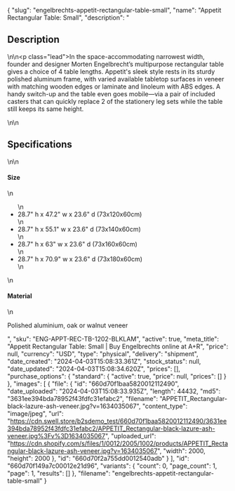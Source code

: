 {
  "slug": "engelbrechts-appetit-rectangular-table-small",
  "name": "Appetit Rectangular Table: Small",
  "description": "<h2>Description</h2>\n<!-- split -->\n<p class=\"lead\">In the space-accommodating narrowest width, founder and designer Morten Engelbrecht’s multipurpose rectangular table gives a choice of 4 table lengths. Appetit's sleek style rests in its sturdy polished aluminum frame, with varied available tabletop surfaces in veneer with matching wooden edges or laminate and linoleum with ABS edges. A handy switch-up and the table even goes mobile—via a pair of included casters that can quickly replace 2 of the stationery leg sets while the table still keeps its same height. </p>\n<!-- split -->\n<h2>Specifications</h2>\n<!-- split -->\n<h4>Size</h4>\n<ul>\n<li>28.7\" h x 47.2\" w x 23.6\" d (73x120x60cm)</li>\n<li>28.7\" h x 55.1\" w x 23.6\" d (73x140x60cm)</li>\n<li>28.7\" h x 63\" w x 23.6\" d (73x160x60cm)</li>\n<li>28.7\" h x 70.9\" w x 23.6\" d (73x180x60cm)</li>\n</ul>\n<h4>Material</h4>\n<p>Polished aluminium, oak or walnut veneer</p>",
  "sku": "ENG-APPT-REC-TB-1202-BLKLAM",
  "active": true,
  "meta_title": "Appetit Rectangular Table: Small | Buy Engelbrechts online at A+R",
  "price": null,
  "currency": "USD",
  "type": "physical",
  "delivery": "shipment",
  "date_created": "2024-04-03T15:08:33.361Z",
  "stock_status": null,
  "date_updated": "2024-04-03T15:08:34.620Z",
  "prices": [],
  "purchase_options": {
    "standard": {
      "active": true,
      "price": null,
      "prices": []
    }
  },
  "images": [
    {
      "file": {
        "id": "660d70f1baa5820012112490",
        "date_uploaded": "2024-04-03T15:08:33.935Z",
        "length": 44432,
        "md5": "3631ee394bda78952f43fdfc31efabc2",
        "filename": "APPETIT_Rectangular-black-lazure-ash-veneer.jpg?v=1634035067",
        "content_type": "image/jpeg",
        "url": "https://cdn.swell.store/b2sdemo_test/660d70f1baa5820012112490/3631ee394bda78952f43fdfc31efabc2/APPETIT_Rectangular-black-lazure-ash-veneer.jpg%3Fv%3D1634035067",
        "uploaded_url": "https://cdn.shopify.com/s/files/1/0012/2005/1002/products/APPETIT_Rectangular-black-lazure-ash-veneer.jpg?v=1634035067",
        "width": 2000,
        "height": 2000
      },
      "id": "660d70f2a755dd0012540adb"
    }
  ],
  "id": "660d70f149a7c00012e21d96",
  "variants": {
    "count": 0,
    "page_count": 1,
    "page": 1,
    "results": []
  },
  "filename": "engelbrechts-appetit-rectangular-table-small"
}